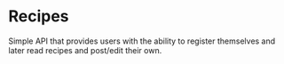 # Recipes
Simple API that provides users with the ability to register themselves and later read recipes and post/edit their own.
